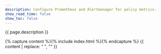 ```yaml
---
description: Configure Prometheus and Alertmanager for policy metrics. 
show_read_time: false
show_toc: false
---
```


{{ page.description }}

{% capture content %}{% include index.html %}{% endcapture %}
{{ content | replace: "    ", "" }}
